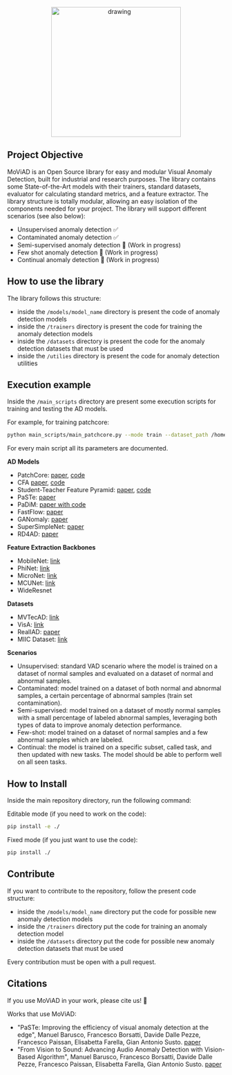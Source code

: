 <p align="center">
<img src="https://github.com/user-attachments/assets/93cf614e-2d18-4aa3-b670-80206c03bb7c" alt="drawing" style="width:300px;"/>
</p>

## Project Objective

MoViAD is an Open Source library for easy and modular Visual Anomaly Detection, built for industrial and research purposes. 
The library contains some State-of-the-Art models with their trainers, standard datasets, evaluator for calculating standard metrics, and a feature extractor.
The library structure is totally modular, allowing an easy isolation of the components needed for your project. 
The library will support different scenarios (see also below):
* Unsupervised anomaly detection ✅
* Contaminated anomaly detection ✅
* Semi-supervised anomaly detection 🚧 (Work in progress)
* Few shot anomaly detection 🚧 (Work in progress)
* Continual anomaly detection 🚧 (Work in progress)


## How to use the library

The library follows this structure:
- inside the <code>/models/model_name</code> directory is present the code of anomaly detection models
- inside the <code>/trainers</code> directory is present the code for training the anomaly detection models
- inside the <code>/datasets</code> directory is present the code for the anomaly detection datasets that must be used
- inside the <code>/utilies</code> directory is present the code for anomaly detection utilities

## Execution example

Inside the <code>/main_scripts</code> directory are present some execution scripts for training and testing the AD models. 

For example, for training patchcore: 

```bash
python main_scripts/main_patchcore.py --mode train --dataset_path /home/datasets/mvtec --category pill --backbone mobilenet_v2 --ad_layers features.4 features.7 features.10 --device cuda:0 --save_path ./patch.pt 
```

For every main script all its parameters are documented. 

**AD Models**

- PatchCore: [paper](https://openaccess.thecvf.com/content/CVPR2022/html/Roth_Towards_Total_Recall_in_Industrial_Anomaly_Detection_CVPR_2022_paper.html), [code](https://github.com/amazon-science/patchcore-inspection)
- CFA [paper](https://ieeexplore.ieee.org/abstract/document/9839549), [code](https://github.com/sungwool/CFA_for_anomaly_localization)
- Student-Teacher Feature Pyramid: [paper](https://arxiv.org/abs/2103.04257), [code](https://github.com/gdwang08/STFPM)
- PaSTe: [paper](https://arxiv.org/abs/2103.04257)
- PaDiM: [paper with code](https://paperswithcode.com/paper/padim-a-patch-distribution-modeling-framework)
- FastFlow: [paper](https://arxiv.org/abs/2111.07677)
- GANomaly: [paper](https://arxiv.org/abs/1805.06725)
- SuperSimpleNet: [paper](https://arxiv.org/abs/2408.03143)
- RD4AD: [paper](https://arxiv.org/abs/2201.10703)

**Feature Extraction Backbones**

- MobileNet: [link](https://paperswithcode.com/paper/mobilenets-efficient-convolutional-neural)
- PhiNet: [link](https://paperswithcode.com/paper/phinets-a-scalable-backbone-for-low-power-ai)
- MicroNet: [link](https://paperswithcode.com/paper/micronet-improving-image-recognition-with)
- MCUNet: [link](https://paperswithcode.com/paper/mcunet-tiny-deep-learning-on-iot-devices)
- WideResnet

**Datasets**

- MVTecAD: [link](https://paperswithcode.com/dataset/mvtecad)
- VisA: [link](https://paperswithcode.com/dataset/visa)
- RealIAD: [paper](https://arxiv.org/abs/2403.12580)
- MIIC Dataset: [link](https://github.com/wenbihan/MIIC-IAD) 

**Scenarios**

- Unsupervised: standard VAD scenario where the model is trained on a dataset of normal samples and evaluated on a dataset of normal and abnormal samples.
- Contaminated: model trained on a dataset of both normal and abnormal samples, a certain percentage of abnormal samples (train set contamination).
- Semi-supervised: model trained on a dataset of mostly normal samples with a small percentage of labeled abnormal samples, leveraging both types of data to improve anomaly detection performance.
- Few-shot: model trained on a dataset of normal samples and a few abnormal samples which are labeled.
- Continual: the model is trained on a specific subset, called task, and then updated with new tasks. The model should be able to perform well on all seen tasks.

## How to Install

Inside the main repository directory, run the following command:

Editable mode (if you need to work on the code):

```bash
pip install -e ./
```

Fixed mode (if you just want to use the code):

```bash
pip install ./
```

## Contribute

If you want to contribute to the repository, follow the present code structure: 
- inside the <code>/models/model_name</code> directory put the code for possible new anomaly detection models
- inside the <code>/trainers</code> directory put the code for training an anomaly detection model
- inside the <code>/datasets</code> directory put the code for possible new anomaly detection datasets that must be used

Every contribution must be open with a pull request. 

## Citations

If you use MoViAD in your work, please cite us! 🤗

Works that use MoViAD: 
- "PaSTe: Improving the efficiency of visual anomaly detection at the edge", Manuel Barusco, Francesco Borsatti, Davide Dalle Pezze, Francesco Paissan, Elisabetta Farella, Gian Antonio Susto. [paper](https://arxiv.org/abs/2103.04257)
- "From Vision to Sound: Advancing Audio Anomaly Detection with Vision-Based Algorithm", Manuel Barusco, Francesco Borsatti, Davide Dalle Pezze, Francesco Paissan, Elisabetta Farella, Gian Antonio Susto. [paper](https://arxiv.org/pdf/2502.18328?)

